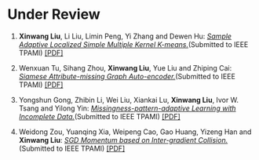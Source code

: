 
# Under Review

<ol>

<p style="margin-top: 8px;"><li><b>Xinwang Liu</b>, Li Liu, Limin Peng, Yi Zhang and Dewen Hu: <i><u>Sample Adaptive Localized Simple Multiple Kernel K-means.</u></i>(Submitted to IEEE TPAMI) <a href = "https://xinwangliu.github.io/groupmember/TPAMI-2022-05-0826.pdf">[PDF]</a></li></p>
  
<p style="margin-top: 8px;"><li>Wenxuan Tu, Sihang Zhou, <b>Xinwang Liu</b>, Yue Liu and Zhiping Cai: <i><u>Siamese Attribute-missing Graph Auto-encoder.</u></i>(Submitted to IEEE TPAMI) <a href = "https://xinwangliu.github.io/groupmember/TPAMI-2022-01-0177_2.pdf">[PDF]</a></li></p>

<p style="margin-top: 8px;"><li>Yongshun Gong, Zhibin Li, Wei Liu, Xiankai Lu, <b>Xinwang Liu</b>, Ivor W. Tsang and Yilong Yin: <i><u>Missingness-pattern-adaptive Learning with Incomplete Data.</u></i>(Submitted to IEEE TPAMI) <a href = "https://xinwangliu.github.io/TPAMI-2021-07-1250_3.pdf">[PDF]</a></li></p>
 
<p style="margin-top: 8px;"><li>Weidong Zou, Yuanqing Xia, Weipeng Cao, Gao Huang, Yizeng Han and <b>Xinwang Liu</b>: <i><u>SGD Momentum based on Inter-gradient Collision.</u></i>(Submitted to IEEE TPAMI) <a href = "https://xinwangliu.github.io/groupmember/TPAMI-2022-02-0244_4.pdf">[PDF]</a></li></p>
  
</ol>
